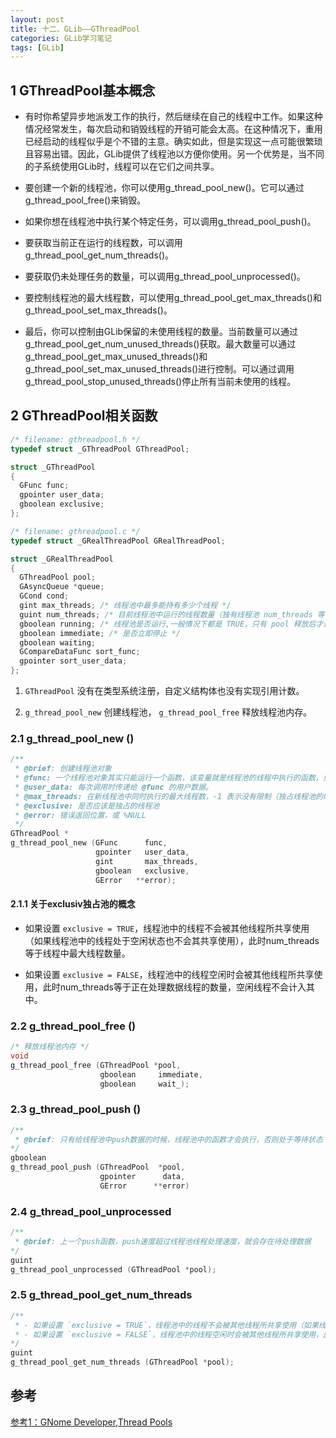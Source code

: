 ```yaml
---
layout: post
title: 十二、GLib——GThreadPool
categories: GLib学习笔记
tags: [GLib]
---
```


## 1 GThreadPool基本概念

- 有时你希望异步地派发工作的执行，然后继续在自己的线程中工作。如果这种情况经常发生，每次启动和销毁线程的开销可能会太高。在这种情况下，重用已经启动的线程似乎是个不错的主意。确实如此，但是实现这一点可能很繁琐且容易出错。因此，GLib提供了线程池以方便你使用。另一个优势是，当不同的子系统使用GLib时，线程可以在它们之间共享。

- 要创建一个新的线程池，你可以使用g_thread_pool_new()。它可以通过g_thread_pool_free()来销毁。

- 如果你想在线程池中执行某个特定任务，可以调用g_thread_pool_push()。

- 要获取当前正在运行的线程数，可以调用g_thread_pool_get_num_threads()。

- 要获取仍未处理任务的数量，可以调用g_thread_pool_unprocessed()。

- 要控制线程池的最大线程数，可以使用g_thread_pool_get_max_threads()和g_thread_pool_set_max_threads()。

- 最后，你可以控制由GLib保留的未使用线程的数量。当前数量可以通过g_thread_pool_get_num_unused_threads()获取。最大数量可以通过g_thread_pool_get_max_unused_threads()和g_thread_pool_set_max_unused_threads()进行控制。可以通过调用g_thread_pool_stop_unused_threads()停止所有当前未使用的线程。

## 2 GThreadPool相关函数

```c
/* filename: gthreadpool.h */
typedef struct _GThreadPool GThreadPool;

struct _GThreadPool
{
  GFunc func;
  gpointer user_data;
  gboolean exclusive;
};

/* filename: gthreadpool.c */
typedef struct _GRealThreadPool GRealThreadPool;

struct _GRealThreadPool
{
  GThreadPool pool;
  GAsyncQueue *queue;
  GCond cond;
  gint max_threads; /* 线程池中最多能持有多少个线程 */
  guint num_threads; /* 目前线程池中运行的线程数量（独有线程池 num_threads 等于 max_threads） */
  gboolean running; /* 线程池是否运行,一般情况下都是 TRUE，只有 pool 释放后才是 FALSE */
  gboolean immediate; /* 是否立即停止 */
  gboolean waiting;
  GCompareDataFunc sort_func;
  gpointer sort_user_data;
};
```

1. `GThreadPool` 没有在类型系统注册，自定义结构体也没有实现引用计数。

2. `g_thread_pool_new` 创建线程池， `g_thread_pool_free` 释放线程池内存。

### 2.1 g_thread_pool_new ()

```c
/**
 * @brief: 创建线程池对象
 * @func: 一个线程池对象其实只能运行一个函数，该变量就是线程池的线程中执行的函数，只不过线程执行的函数可以有不同的参数。
 * @user_data: 每次调用时传递给 @func 的用户数据。
 * @max_threads: 在新线程池中同时执行的最大线程数，-1 表示没有限制（独占线程池的时候，不能设置-1，因为独占线程池的时候，会立即创建相应的数量的线程）
 * @exclusive: 是否应该是独占的线程池
 * @error: 错误返回位置，或 %NULL
 */
GThreadPool *
g_thread_pool_new (GFunc      func,
                   gpointer   user_data,
                   gint       max_threads,
                   gboolean   exclusive,
                   GError   **error);
```

#### 2.1.1 关于exclusiv独占池的概念

- 如果设置 `exclusive = TRUE`，线程池中的线程不会被其他线程所共享使用（如果线程池中的线程处于空闲状态也不会其共享使用），此时num_threads等于线程中最大线程数量。

- 如果设置 `exclusive = FALSE`，线程池中的线程空闲时会被其他线程所共享使用，此时num_threads等于正在处理数据线程的数量，空闲线程不会计入其中。


### 2.2 g_thread_pool_free ()

```c
/* 释放线程池内存 */
void
g_thread_pool_free (GThreadPool *pool,
                    gboolean     immediate,
                    gboolean     wait_);
```

### 2.3 g_thread_pool_push ()

```c
/**
 * @brief: 只有给线程池中push数据的时候，线程池中的函数才会执行，否则处于等待状态
*/
gboolean
g_thread_pool_push (GThreadPool  *pool,
                    gpointer      data,
                    GError      **error)
```

### 2.4 g_thread_pool_unprocessed

```c
/**
 * @brief: 上一个push函数，push速度超过线程池线程处理速度，就会存在待处理数据
*/
guint
g_thread_pool_unprocessed (GThreadPool *pool);
```

### 2.5 g_thread_pool_get_num_threads

```c
/**
 * - 如果设置 `exclusive = TRUE`，线程池中的线程不会被其他线程所共享使用（如果线程池中的线程处于空闲状态也不会其共享使用），此时num_threads等于线程中最大线程数量。
 * - 如果设置 `exclusive = FALSE`，线程池中的线程空闲时会被其他线程所共享使用，此时num_threads等于正在处理数据线程的数量，空闲线程不会计入其中。
*/
guint
g_thread_pool_get_num_threads (GThreadPool *pool);
```

## 参考
[参考1：GNome Developer,Thread Pools](https://developer-old.gnome.org/glib/stable/glib-Thread-Pools.html)